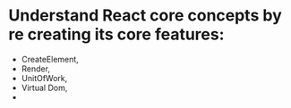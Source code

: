 # Understand React core concepts by re creating its core features: 
- CreateElement,
- Render,
- UnitOfWork,
- Virtual Dom,
- 
